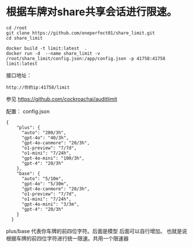 # 根据车牌对share共享会话进行限速。

```
cd /root
git clone https://github.com/oneperfect01/share_limit.git
cd share_limit
```
```
docker build -t limit:latest  .
docker run -d  --name share_limit -v /root/share_limit/config.json:/app/config.json -p 41758:41758  limit:latest
```
接口地址：
```
http://你的ip:41758/limit
```
参见
https://github.com/cockroachai/auditlimit

配置：
config.json
```
{
    "plus": {
      "auto": "200/3h",
      "gpt-4o": "40/3h",
      "gpt-4o-canmore": "20/3h",
      "o1-preview": "7/7d",
      "o1-mini": "7/24h",
      "gpt-4o-mini": "100/3h",
      "gpt-4": "20/3h"
    },
    "base": {
      "auto": "5/10m",
      "gpt-4o": "5/30m",
      "gpt-4o-canmore": "20/3h",
      "o1-preview": "7/7d",
      "o1-mini": "7/24h",
      "gpt-4o-mini": "3/3m",
      "gpt-4": "20/3h"
    }
  }
```


plus/base   代表你车牌的前四位字符。后面是模型
后面可以自行增加。
也就是说根据车牌的前四位字符进行统一限速。共用一个限速器
